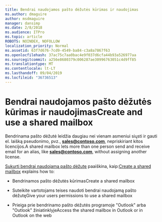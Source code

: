 ```yaml
---
title: Bendrai naudojamos pašto dėžutės kūrimas ir naudojimas
ms.author: dmaguire
author: msdmaguire
manager: dansimp
ms.date: 2/8/2018
ms.audience: ITPro
ms.topic: article
ROBOTS: NOINDEX, NOFOLLOW
localization_priority: Normal
ms.assetid: 63f7d676-7cd9-4549-ba84-c3a8a7867f63
ms.openlocfilehash: 37ac75c7aa0bac4e9f037d6cfa44b93a526977aa
ms.sourcegitcommit: a256e8680379c006287ae30996763051c4d9ff85
ms.translationtype: MT
ms.contentlocale: lt-LT
ms.lasthandoff: 09/04/2019
ms.locfileid: "36736513"
---
```

# <a name="create-and-use-a-shared-mailbox"></a><span data-ttu-id="b772e-102">Bendrai naudojamos pašto dėžutės kūrimas ir naudojimas</span><span class="sxs-lookup"><span data-stu-id="b772e-102">Create and use a shared mailbox</span></span>

<span data-ttu-id="b772e-103">Bendrinama pašto dėžutė leidžia daugiau nei vienam asmeniui siųsti ir gauti el. laišką pseudonimo, pvz., **sales@contoso.com**, nepriskiriant kitos licencijos.</span><span class="sxs-lookup"><span data-stu-id="b772e-103">A shared mailbox lets more than one person send and receive email for an alias, like **sales@contoso.com**, without assigning another license.</span></span>
  
<span data-ttu-id="b772e-104">[Sukurti bendrai naudojamą pašto dėžutę](https://docs.microsoft.com/office365/admin/email/create-a-shared-mailbox) paaiškina, kaip:</span><span class="sxs-lookup"><span data-stu-id="b772e-104">[Create a shared mailbox](https://docs.microsoft.com/office365/admin/email/create-a-shared-mailbox) explains how to:</span></span> 
  
- <span data-ttu-id="b772e-105">Bendrinamos pašto dėžutės kūrimas</span><span class="sxs-lookup"><span data-stu-id="b772e-105">Create a shared mailbox</span></span>
    
- <span data-ttu-id="b772e-106">Suteikite vartotojams teises naudoti bendrai naudojamą pašto dėžutę</span><span class="sxs-lookup"><span data-stu-id="b772e-106">Give your users permissions to use a shared mailbox</span></span>
    
- <span data-ttu-id="b772e-107">Prieiga prie bendrinamo pašto dėžutės programoje "Outlook" arba "Outlook" žiniatinklyje</span><span class="sxs-lookup"><span data-stu-id="b772e-107">Access the shared mailbox in Outlook or in Outlook on the web</span></span>
    

